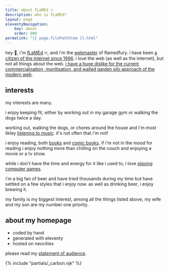 ```yaml
---
title: about fLaMEd 🔥
description: who is fLaMEd?
layout: page
eleventyNavigation:
    key: about
    order: 800
permalink: "{{ page.filePathStem }}.html"
---
```


hey 👋, i'm [fLaMEd](https://neocities.org/site/flamedfury/) 🔥, and i'm the [webmaster](https://justinjackson.ca/webmaster/) of flamedfury. i have been [a citizen of the internet since 1996](memoirs.html). i love the web (as well as the internet), but not all things about the web. [i have a huge dislike for the current commercialisation, monitisation, and walled garden silo approach of the modern web](manifesto.html).

## interests

my interests are many.

i enjoy keeping fit, either by working out in my garage gym or walking the dogs twice a day.

working out, walking the dogs, or chores around the house and i'm most likley [listening to music](../recordshelf.html). it's not often that i'm not!

i enjoy reading, both [books](../bookshelf.html) and [comic books](../comicbookrack.html). if i'm not in the mood for reading i enjoy nothing more than chilling on the couch and enjoying a movie or a tv show.

while i don't have the time and energy for it like i used to, i love [playing computer games](../gameshelf.html).

i'm a big fan of beer and have tried thousands during my time but have settled on a few styles that i enjoy now. as well as drinking beer, i enjoy brewing it.

my family is my biggest interest, among all the things listed above, my wife and my son are my number one priority.

## about my homepage

- coded by hand
- generated with eleventy
- hosted on neocities

please read my [statement of audience](about/statement-of-audience.html).

{% include "partials/_carbon.njk" %}